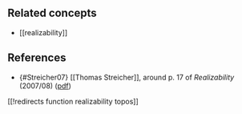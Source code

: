 
## Related concepts

* [[realizability]]

## References

* {#Streicher07} [[Thomas Streicher]], around p. 17 of  _Realizability_ (2007/08) ([pdf](http://www.mathematik.tu-darmstadt.de/~streicher/REAL/REAL.pdf))

[[!redirects function realizability topos]]

